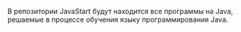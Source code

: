 В репозитории JavaStart будут находится все программы на Java, решаемые в процессе обучения языку программирования Java.
